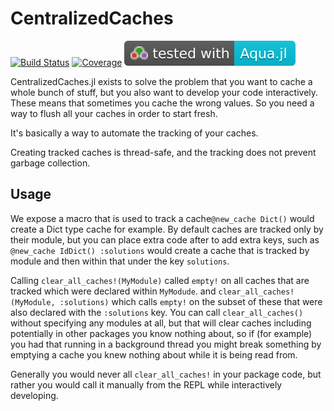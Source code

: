 # CentralizedCaches

[![Build Status](https://github.com/JuliaComputing/CentralizedCaches.jl/actions/workflows/CI.yml/badge.svg?branch=main)](https://github.com/JuliaComputing/CentralizedCaches.jl/actions/workflows/CI.yml?query=branch%3Amain)
[![Coverage](https://codecov.io/gh/JuliaComputing/CentralizedCaches.jl/branch/main/graph/badge.svg)](https://codecov.io/gh/JuliaComputing/CentralizedCaches.jl)
[![Aqua](https://raw.githubusercontent.com/JuliaTesting/Aqua.jl/master/badge.svg)](https://github.com/JuliaTesting/Aqua.jl)


CentralizedCaches.jl exists to solve the problem that you want to cache a whole bunch of stuff,
but you also want to develop your code interactively.
These means that sometimes you cache the wrong values.
So you need a way to flush all your caches in order to start fresh.

It's basically a way to automate the tracking of your caches.

Creating tracked caches is thread-safe, and the tracking does not prevent garbage collection.

## Usage

We expose a macro that is used to track a cache`@new_cache Dict()` would create a Dict type cache for example.
By default caches are tracked only by their module, but you can place extra code after to add extra keys,
such as `@new_cache IdDict() :solutions` would create a cache that is tracked by module and then within that under the key `solutions`.

Calling `clear_all_caches!(MyModule)` called `empty!` on all caches that are tracked which were declared within `MyModude`.
and `clear_all_caches!(MyModule, :solutions)` which calls `empty!` on the subset of these that were also declared with the `:solutions` key.
You can call `clear_all_caches()` without specifying any modules at all, but that will clear caches including potentially in other packages you know nothing about, so if (for example) you had that running in a background thread you might break something by emptying a cache you knew nothing about while it is being read from.

Generally you would never all `clear_all_caches!` in your package code, but rather you would call it manually from the REPL while interactively developing.